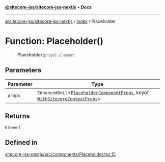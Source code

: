 [**@sitecore-jss/sitecore-jss-nextjs**](../../README.md) • **Docs**

***

[@sitecore-jss/sitecore-jss-nextjs](../../README.md) / [index](../README.md) / Placeholder

# Function: Placeholder()

> **Placeholder**(`props`): `Element`

## Parameters

| Parameter | Type |
| ------ | ------ |
| `props` | `EnhancedOmit`\<[`PlaceholderComponentProps`](../interfaces/PlaceholderComponentProps.md), keyof [`WithSitecoreContextProps`](../interfaces/WithSitecoreContextProps.md)\> |

## Returns

`Element`

## Defined in

[sitecore-jss-nextjs/src/components/Placeholder.tsx:15](https://github.com/Sitecore/jss/blob/985b48123d22355eab461b2ffafe781c2cbca1ac/packages/sitecore-jss-nextjs/src/components/Placeholder.tsx#L15)
